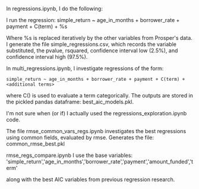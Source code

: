 In regressions.ipynb, I do the following:

I run the regression: 
    simple_return ~ age_in_months + borrower_rate + payment + C(term) + %s

Where %s is replaced iteratively by the other variables from Prosper's data. I generate the file simple_regressions.csv, which records the variable substituted, the pvalue, rsquared, confidence interval low (2.5%), and confidence interval high (97.5%).


In multi_regressions.ipynb, I investigate regressions of the form: 
    
    simple_return ~ age_in_months + borrower_rate + payment + C(term) + <additional terms>
   
where C() is used to evaluate a term categorically. The outputs are stored in the pickled pandas dataframe: best_aic_models.pkl. 

I'm not sure when (or if) I actually used the regressions_exploration.ipynb code. 


The file rmse_common_vars_regs.ipynb investigates the best regressions using common fields, evaluated by rmse. Generates the file: common_rmse_best.pkl


rmse_regs_compare.ipynb
I use the base variables: 
    'simple_return','age_in_months','borrower_rate','payment','amount_funded','term'

along with the best AIC variables from previous regression research.